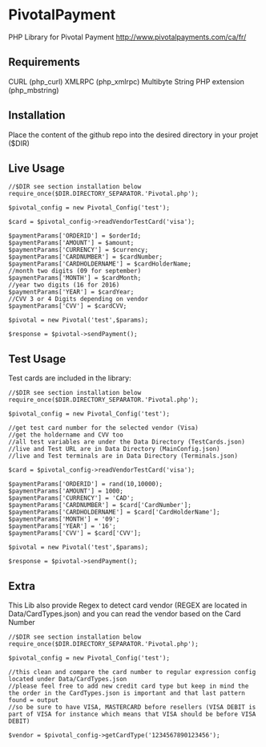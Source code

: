 PivotalPayment
==============
PHP Library for Pivotal Payment
http://www.pivotalpayments.com/ca/fr/



Requirements
-----------
CURL (php_curl)
XMLRPC (php_xmlrpc)
Multibyte String PHP extension (php_mbstring)

Installation
-----------
  Place the content of the github repo into the desired directory in your projet ($DIR)

Live Usage
-----------
  	//$DIR see section installation below
  	require_once($DIR.DIRECTORY_SEPARATOR.'Pivotal.php');	
	
	$pivotal_config = new Pivotal_Config('test');
	
	$card = $pivotal_config->readVendorTestCard('visa');

	$paymentParams['ORDERID'] = $orderId;
	$paymentParams['AMOUNT'] = $amount;
	$paymentParams['CURRENCY'] = $currency;
	$paymentParams['CARDNUMBER'] = $cardNumber;
	$paymentParams['CARDHOLDERNAME'] = $cardHolderName;
	//month two digits (09 for september)
	$paymentParams['MONTH'] = $cardMonth;
	//year two digits (16 for 2016)
	$paymentParams['YEAR'] = $cardYear;
	//CVV 3 or 4 Digits depending on vendor
  	$paymentParams['CVV'] = $cardCVV;

  	$pivotal = new Pivotal('test',$params);

  	$response = $pivotal->sendPayment();
	

Test Usage
-----------
Test cards are included in the library:

  	//$DIR see section installation below
  	require_once($DIR.DIRECTORY_SEPARATOR.'Pivotal.php');	
	
	$pivotal_config = new Pivotal_Config('test');
	
	//get test card number for the selected vendor (Visa)
	//get the holdername and CVV too
	//all test variables are under the Data Directory (TestCards.json)
	//live and Test URL are in Data Directory (MainConfig.json)
	//live and Test terminals are in Data Directory (Terminals.json)

	$card = $pivotal_config->readVendorTestCard('visa');
	
	$paymentParams['ORDERID'] = rand(10,10000);
	$paymentParams['AMOUNT'] = 1000;
	$paymentParams['CURRENCY'] = 'CAD';
	$paymentParams['CARDNUMBER'] = $card['CardNumber'];
	$paymentParams['CARDHOLDERNAME'] = $card['CardHolderName'];
	$paymentParams['MONTH'] = '09';
	$paymentParams['YEAR'] = '16';
  	$paymentParams['CVV'] = $card['CVV'];

  	$pivotal = new Pivotal('test',$params);

  	$response = $pivotal->sendPayment();
	

Extra
-----------
This Lib also provide Regex to detect card vendor (REGEX are located in Data/CardTypes.json)
and you can read the vendor based on the Card Number

 
	//$DIR see section installation below
  	require_once($DIR.DIRECTORY_SEPARATOR.'Pivotal.php');	
	
	$pivotal_config = new Pivotal_Config('test');

	//this clean and compare the card number to regular expression config located under Data/CardTypes.json
	//please feel free to add new credit card type but keep in mind the the order in the CardTypes.json is important and that last pattern found = output
	//so be sure to have VISA, MASTERCARD before resellers (VISA DEBIT is part of VISA for instance which means that VISA should be before VISA DEBIT)

	$vendor = $pivotal_config->getCardType('1234567890123456');
	
